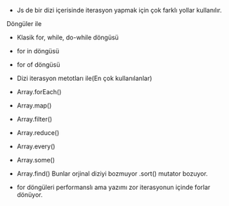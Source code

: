 - Js de bir dizi içerisinde iterasyon yapmak için çok farklı yollar kullanılır.

Döngüler ile
- Klasik for, while, do-while döngüsü
- for in döngüsü
- for of döngüsü

- Dizi iterasyon metotları ile(En çok kullanılanlar)
- Array.forEach()
- Array.map()
- Array.filter()
- Array.reduce()
- Array.every()
- Array.some()
- Array.find()
Bunlar orjinal diziyi bozmuyor .sort() mutator bozuyor.


- for döngüleri performanslı ama yazımı zor iterasyonun içinde forlar dönüyor.

